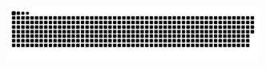 ![Snake animation](https://github.com/Osipof/Osipof/blob/output/github-contribution-grid-snake.svg)
